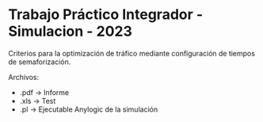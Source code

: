 # Trabajo Práctico Integrador - Simulacion - 2023 
Criterios para la optimización de tráfico mediante configuración de tiempos de semaforización.

Archivos:
 * .pdf -> Informe
 * .xls -> Test 
 * .pl -> Ejecutable Anylogic de la simulación
